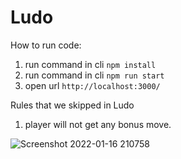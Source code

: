 # Ludo

How to run code:

1. run command in cli `npm install`
2. run command in cli `npm run start`
3. open url `http://localhost:3000/`

Rules that we skipped in Ludo

1. player will not get any bonus move.



![Screenshot 2022-01-16 210758](https://user-images.githubusercontent.com/28338071/149666834-fff3d482-bc56-47b9-9e5c-3304e79aa825.png)
